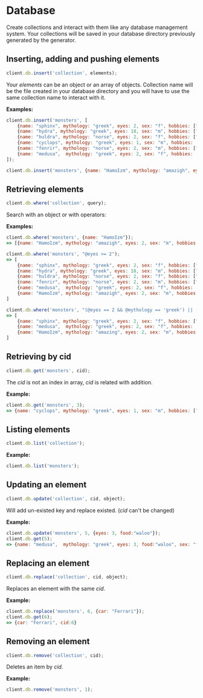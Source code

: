 # Database

Create collections and interact with them like any database management system. Your collections will be saved in your database directory previously generated by the generator.

## Inserting, adding and pushing elements

```javascript
client.db.insert('collection', elements);
```

Your _elements_ can be an object or an array of objects. Collection name will be the file created in your database directory and you will have to use the same collection name to interact with it.

**Examples:**

```javascript
client.db.insert('monsters', [
    {name: "sphinx", mythology: "greek", eyes: 2, sex: "f", hobbies: ["riddles","sitting","being a wonder"]},
    {name: "hydra", mythology: "greek", eyes: 18, sex: "m", hobbies: ["coiling","terrorizing","growing"]},
    {name: "huldra", mythology: "norse", eyes: 2, sex: "f", hobbies: ["luring","terrorizing"]},
    {name: "cyclops", mythology: "greek", eyes: 1, sex: "m", hobbies: ["staring","terrorizing"]},
    {name: "fenrir", mythology: "norse", eyes: 2, sex: "m", hobbies: ["growing","god-killing"]},
    {name: "medusa",  mythology: "greek", eyes: 2, sex: "f", hobbies: ["coiling","staring"]}
]);
```

```javascript
client.db.insert('monsters', {name: "HamoIzm", mythology: "amazigh", eyes: 2, sex: "m", hobbies: ["riddles","hunting"]});
```

## Retrieving elements

```javascript
client.db.where('collection', query);
```

Search with an object or with operators:

**Examples:**

```javascript
client.db.where('monsters', {name: "HamoIzm"});
=> [{name: "HamoIzm", mythology: "amazigh", eyes: 2, sex: "m", hobbies: ["riddles","hunting"], cid:6}]
```


```javascript
client.db.where('monsters', "@eyes >= 2");
=> [
    {name: "sphinx", mythology: "greek", eyes: 2, sex: "f", hobbies: ["riddles","sitting","being a wonder"], cid:0},
    {name: "hydra", mythology: "greek", eyes: 18, sex: "m", hobbies: ["coiling","terrorizing","growing"], cid:1},
    {name: "huldra", mythology: "norse", eyes: 2, sex: "f", hobbies: ["luring","terrorizing"], cid:2},
    {name: "fenrir", mythology: "norse", eyes: 2, sex: "m", hobbies: ["growing","god-killing"], cid:4},
    {name: "medusa",  mythology: "greek", eyes: 2, sex: "f", hobbies: ["coiling","staring"], cid:5},
    {name: "HamoIzm", mythology: "amazigh", eyes: 2, sex: "m", hobbies: ["riddles","hunting"], cid:6}
]
```


```javascript
client.db.where('monsters', "(@eyes == 2 && @mythology == 'greek') || (@mythology == 'amazing')");
=> [
    {name: "sphinx", mythology: "greek", eyes: 2, sex: "f", hobbies: ["riddles","sitting","being a wonder"], cid:0},
    {name: "medusa",  mythology: "greek", eyes: 2, sex: "f", hobbies: ["coiling","staring"], cid:5},
    {name: "HamoIzm", mythology: "amazing", eyes: 2, sex: "m", hobbies: ["riddles","hunting"], cid:6}
]
```

## Retrieving by cid

```javascript
client.db.get('monsters', cid);
```

The _cid_ is not an index in array, _cid_ is related with addition.

**Example:**

```javascript
client.db.get('monsters', 3);
=> {name: "cyclops", mythology: "greek", eyes: 1, sex: "m", hobbies: ["staring","terrorizing"], cid:3}
```

## Listing elements

```javascript
client.db.list('collection');
```

**Example:**

```javascript
client.db.list('monsters');
```

## Updating an element

```javascript
client.db.update('collection', cid, object);
```

Will add un-existed key and replace existed. (_cid_ can't be changed)

**Example:**

```javascript
client.db.update('monsters', 5, {eyes: 3, food:"waloo"});
client.db.get(5); 
=> {name: "medusa",  mythology: "greek", eyes: 3, food:"waloo", sex: "f", hobbies: ["coiling","staring"], cid:5}
```

## Replacing an element

```javascript
client.db.replace('collection', cid, object);
```

Replaces an element with the same _cid_.

**Example:**

```javascript
client.db.replace('monsters', 6, {car: "Ferrari"});
client.db.get(6);
=> {car: "Ferrari", cid:6}
```

## Removing an element

```javascript
client.db.remove('collection', cid);
```

Deletes an item by _cid_.

**Example:**

```javascript
client.db.remove('monsters', 1);
```

